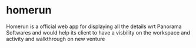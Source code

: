 # homerun
Homerun is a official web app for displaying all the details wrt Panorama Softwares and would help its client to have a visbility on the  workspace and activity and walkthrough on new venture
